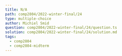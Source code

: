 ```yaml
---
title: N/A
path: comp2804/2022-winter-final/24
type: multiple-choice
author: Michiel Smid
question: comp2804/2022-winter-final/24/question.ts
solution: comp2804/2022-winter-final/24/solution.md
tags:
  - comp2804
  - comp2804-midterm
---
```


